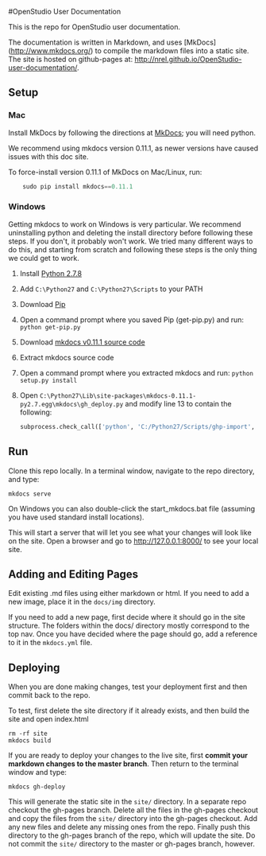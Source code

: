 #OpenStudio User Documentation


This is the repo for OpenStudio user documentation.  

The documentation is written in Markdown, and uses [MkDocs] (http://www.mkdocs.org/) to compile the markdown files into a static site.  The site is hosted on github-pages at: http://nrel.github.io/OpenStudio-user-documentation/.

## Setup
### Mac
Install MkDocs by following the directions at [MkDocs](http://www.mkdocs.org); you will need python.

We recommend using mkdocs version 0.11.1, as newer versions have caused issues with this doc site.

To force-install version 0.11.1 of MkDocs on Mac/Linux, run:
```python
	sudo pip install mkdocs==0.11.1
```

### Windows
Getting mkdocs to work on Windows is very particular.  We recommend uninstalling python and deleting the install directory before following these steps.  If you don't, it probably won't work.  We tried many different ways to do this, and starting from scratch and following these steps is the only thing we could get to work.


1. Install [Python 2.7.8](https://www.python.org/ftp/python/2.7.8/python-2.7.8.msi)
2. Add `C:\Python27` and `C:\Python27\Scripts` to your PATH
3. Download [Pip](https://bootstrap.pypa.io/get-pip.py)
4. Open a command prompt where you saved Pip (get-pip.py) and run: `python get-pip.py`
5. Download [mkdocs v0.11.1 source code](https://github.com/tomchristie/mkdocs/archive/0.11.1.zip)
6. Extract mkdocs source code
7. Open a command prompt where you extracted mkdocs and run: `python setup.py install`
8. Open `C:\Python27\Lib\site-packages\mkdocs-0.11.1-py2.7.egg\mkdocs\gh_deploy.py` and modify line 13 to contain the following:

    ```python
    subprocess.check_call(['python', 'C:/Python27/Scripts/ghp-import', '-p', config['site_dir']])
    ```


## Run
Clone this repo locally.  In a terminal window, navigate to the repo directory, and type: 
```shell
mkdocs serve
```

On Windows you can also double-click the start_mkdocs.bat file (assuming you have used standard install locations).

This will start a server that will let you see what your changes will look like on the site.  Open a browser and go to http://127.0.0.1:8000/ to see your local site.


## Adding and Editing Pages
Edit existing .md files using either markdown or html.  If you need to add a new image, place it in the `docs/img` directory.

If you need to add a new page, first decide where it should go in the site structure.  The folders within the docs/ directory mostly correspond to the top nav.  Once you have decided where the page should go, add a reference to it in the  `mkdocs.yml`  file.

## Deploying

When you are done making changes, test your deployment first and then commit back to the repo.  

To test, first delete the site directory if it already exists, and then build the site and open index.html
```shell
rm -rf site
mkdocs build
```

If you are ready to deploy your changes to the live site, first **commit your markdown changes to the master branch**.  Then return to the terminal window and type:

```shell
mkdocs gh-deploy
```
This will generate the static site in the `site/` directory.  In a separate repo checkout the gh-pages branch.  Delete all the files in the gh-pages checkout and copy the files from the `site/` directory into the gh-pages checkout.  Add any new files and delete any missing ones from the repo.  Finally push this directory to the gh-pages branch of the repo, which will update the site.  Do not commit the `site/` directory to the master or gh-pages branch, however.
